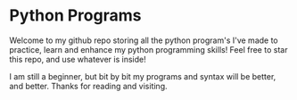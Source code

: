 # Python Programs

Welcome to my github repo storing all the python program's I've made to practice, learn and enhance my python programming skills! Feel free to star this repo, and use whatever is inside! 

I am still a beginner, but bit by bit my programs and syntax will be better, and better. Thanks for reading and visiting.
